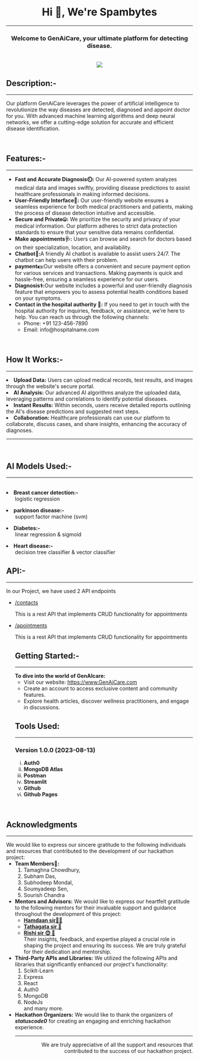 <h1 align="center">Hi 👋, We're Spambytes</h1>
<hr style="height:2px;border-width:0;color:gray;background-color:gray">
<h3 align="center">Welcome to GenAiCare, your ultimate platform for detecting disease.</h3>
</br></ber>
<div style="text-align: center;">
<img src="./1.jpg" align="center">
</div>
<h2>Description:-</h2>
<hr style="height:2px;border-width:0;color:gray;background-color:gray">
<p>Our platform  GenAiCare leverages the power of artificial intelligence to revolutionize the way diseases are detected, diagnosed and appoint doctor for you. With advanced machine learning algorithms and deep neural networks, we offer a cutting-edge solution for accurate and efficient disease identification.</p>
</br></ber>
<h2>Features:-</h2>
<hr style="height:2px;border-width:0;color:gray;background-color:gray">
<ul>
<li><strong>Fast and Accurate Diagnosis⏲️:</strong> Our AI-powered system analyzes medical data and images swiftly, providing disease predictions to assist healthcare professionals in making informed decisions.

<li><strong>User-Friendly Interface🤗:</strong> Our user-friendly website ensures a seamless experience for both medical practitioners and patients, making the process of disease detection intuitive and accessible.
<li><strong>Secure and Private🤐:</strong> We prioritize the security and privacy of your medical information. Our platform adheres to strict data protection standards to ensure that your sensitive data remains confidential.
<li><strong>Make appointments🩺:</strong> Users can browse and search for doctors based on their specialization, location, and availability.
<li><strong>Chatbot🤖:</strong>A friendly AI chatbot is available to assist users 24/7. The chatbot can help users with their problem.
<li><strong>payment💵:</strong>Our website offers a convenient and secure payment option for various services and transactions. Making payments is quick and hassle-free, ensuring a seamless experience for our users.
<li><strong>Diagnosis⚕️:</strong>Our website includes a powerful and user-friendly diagnosis feature that empowers you to assess potential health conditions based on your symptoms.
<li><strong>Contact in the hospital authority 🏥:</strong>
If you need to get in touch with the hospital authority for inquiries, feedback, or assistance, we're here to help. You can reach us through the following channels:
<ul>
<li> Phone: +91 123-456-7890
<li> Email: info@hospitalname.com
</ul>
</ul>
</br></ber>

<h2>How It Works:-</h2>
<hr style="height:2px;border-width:0;color:gray;background-color:gray">
<li><strong>Upload Data:</strong> Users can upload medical records, test results, and images through the website's secure portal.
<li> <strong>AI Analysis:</strong> Our advanced AI algorithms analyze the uploaded data, leveraging patterns and correlations to identify potential diseases.
<li> <strong>Instant Results:</strong> Within seconds, users receive detailed reports outlining the AI's disease predictions and suggested next steps.
<li> <strong>Collaboration:</strong> Healthcare professionals can use our platform to collaborate, discuss cases, and share insights, enhancing the accuracy of diagnoses.
<hr style="height:2px;border-width:0;color:gray;background-color:gray">
</br></ber>



<h2>AI Models Used:-</h2>
<hr style="height:2px;border-width:0;color:gray;background-color:gray">
</br>
<li><strong>Breast cancer detection:-</strong>
<br><ul>logistic regression</ul>
<li><strong>parkinson disease:-</strong><ul>support factor machine (svm)</ul>
<li><strong>Diabetes:-</strong><ul>linear regression & sigmoid</ul>
<li><strong>Heart disease:-</strong><ul>decision tree classifier & vector classifier </ul>
<h2>API:-</h2>
  <hr style="height:2px;border-width:0;color:gray;background-color:gray">
<p>
In our Project, we have used 2 API endpoints
</p>
<ul>
<li><a href="https://www.postman.com/spambytes/workspace/team-workspace/collection/26164952-6f5c79bc-7ff2-4806-b8b6-e0b2c4331d22?action=share&source=copy-link&creator=26164952" target="blank">/contacts</a>
<p>
This is a rest API that implements CRUD functionality for appointments
</p>
<li><a href="https://www.postman.com/spambytes/workspace/team-workspace/collection/26164952-6f5c79bc-7ff2-4806-b8b6-e0b2c4331d22?action=share&creator=26164952" target="blank">/apointments</a>
<p>
This is a rest API that implements CRUD functionality for appointments
</p>
<h2>Getting Started:-</h2>
<hr style="height:2px;border-width:0;color:gray;background-color:gray">
<B>To dive into the world of GenAIcare:</b>
<ul>
<li>Visit our website: <a href="https://www.GenAiCare.com" target="blank">https://www.GenAiCare.com</a>
<li> Create an account to access exclusive content and community features.
<li> Explore health articles, discover wellness practitioners, and engage in discussions.
</ul>

<h2>Tools Used:</h2>
<hr style="height:2px;border-width:0;color:gray;background-color:gray">
<h3> Version 1.0.0 (2023-08-13)</h3>
  <ol type="i">
  
  <li><strong>Auth0</strong>
  <li><strong>MongoDB Atlas</strong>
  <li><strong>Postman</strong>
  <li><strong>Streamlit</strong>
  <li><strong>Github</strong>
  <li><strong>Github Pages
  </strong>
  </ul>
</br></ber>
<h2>Acknowledgments</h2>
<hr style="height:2px;border-width:0;color:gray;background-color:gray">
We would like to express our sincere gratitude to the following individuals and resources that contributed to the development of our hackathon project:
<ul>
<li><strong>Team Members👥:</strong> 
<ol>
<li>Tamaghna Chowdhury,
<li>Subham Das,
<li>Subhodeep Mondal,
<li>Soumyadeep Sen,
<li>Sourish Chandra
</ol>
<li><strong>Mentors and Advisors:</strong> We would like to express our heartfelt gratitude to the following mentors for their invaluable support and guidance throughout the development of this project:
<ul>
<strong><li><a href="https://www.linkedin.com/in/hamdaanali/" target="blank">Hamdaan sir👨‍✈️</a>
<li><a href="https://www.linkedin.com/in/hamdaanali/" target="blank">Tathagata sir 🎩</a>
<li><a href="https://www.linkedin.com/in/rsidev17/" target="blank">Rishi sir 😊 🎩</a>
<br>
</strong>
Their insights, feedback, and expertise played a crucial role in shaping the project and ensuring its success. We are truly grateful for their dedication and mentorship.
</ul>
<li><strong>Third-Party APIs and Libraries:</strong> We utilized the following APIs and libraries that significantly enhanced our project's functionality: 
<ol>
<li>Scikit-Learn
<li>Express
<li>React
<li>Auth0
<li>MongoDB 
<li>NodeJs
<br>
and many more.
</ol>
<li><strong>Hackathon Organizers:</strong> We would like to thank the organizers of <b><i>statuscode0</i></b> for creating an engaging and enriching hackathon experience.


<hr style="height:2px;border-width:0;color:gray;background-color:gray">
<p align="right">
We are truly appreciative of all the support and resources that contributed to the success of our hackathon project.
